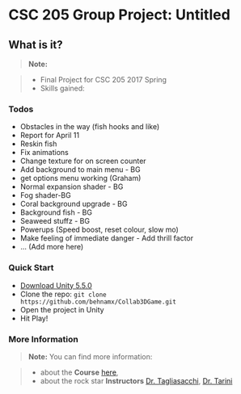 CSC 205 Group Project: Untitled
===================

What is it?
-------------

> **Note:**

> - Final Project for CSC 205 2017 Spring
> - Skills gained: 

### Todos
- Obstacles in the way (fish hooks and like) 
- Report for April 11
- Reskin fish
- Fix animations
- Change texture for on screen counter
- Add background to main menu - BG
- get options menu working (Graham)
- Normal expansion shader - BG
- Fog shader-BG
- Coral background upgrade - BG
- Background fish - BG
- Seaweed stuffz - BG
- Powerups (Speed boost, reset colour, slow mo)
- Make feeling of immediate danger - Add thrill factor
- ... (Add more here)

### Quick Start

- [Download Unity 5.5.0](https://unity3d.com/get-unity/download/archive)
- Clone the repo: `git clone https://github.com/behnamx/Collab3DGame.git`
- Open the project in Unity
- Hit Play!

### More Information

> **Note:** You can find more information:

> - about the **Course** [here][1],
> - about the rock star **Instructors**  [Dr. Tagliasacchi][2], [Dr. Tarini][3]

  [1]: https://heat.csc.uvic.ca/coview/outline/2017/Spring/CSC/205
  [2]: http://gfx.uvic.ca/people/ataiya/
  [3]: http://vcg.isti.cnr.it/~tarini/
